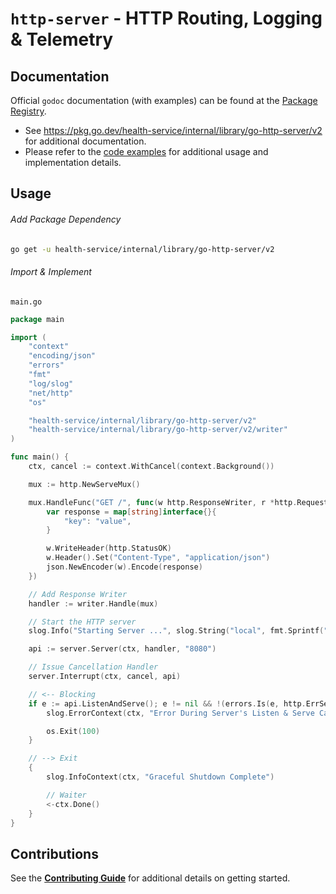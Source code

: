 # `http-server` - HTTP Routing, Logging & Telemetry

## Documentation

Official `godoc` documentation (with examples) can be found at the [Package Registry](https://pkg.go.dev/health-service/internal/library/go-http-server/v2).

- See https://pkg.go.dev/health-service/internal/library/go-http-server/v2 for additional documentation.
- Please refer to the [code examples](example_test.go) for additional usage and implementation details.

## Usage

###### Add Package Dependency

```bash
go get -u health-service/internal/library/go-http-server/v2
```

###### Import & Implement

`main.go`

```go
package main

import (
    "context"
    "encoding/json"
    "errors"
    "fmt"
    "log/slog"
    "net/http"
    "os"

    "health-service/internal/library/go-http-server/v2"
    "health-service/internal/library/go-http-server/v2/writer"
)

func main() {
    ctx, cancel := context.WithCancel(context.Background())

    mux := http.NewServeMux()

    mux.HandleFunc("GET /", func(w http.ResponseWriter, r *http.Request) {
        var response = map[string]interface{}{
            "key": "value",
        }

        w.WriteHeader(http.StatusOK)
        w.Header().Set("Content-Type", "application/json")
        json.NewEncoder(w).Encode(response)
    })

    // Add Response Writer
    handler := writer.Handle(mux)

    // Start the HTTP server
    slog.Info("Starting Server ...", slog.String("local", fmt.Sprintf("http://localhost:%s", "8080")))

    api := server.Server(ctx, handler, "8080")

    // Issue Cancellation Handler
    server.Interrupt(ctx, cancel, api)

    // <-- Blocking
    if e := api.ListenAndServe(); e != nil && !(errors.Is(e, http.ErrServerClosed)) {
        slog.ErrorContext(ctx, "Error During Server's Listen & Serve Call ...", slog.String("error", e.Error()))

        os.Exit(100)
    }

    // --> Exit
    {
        slog.InfoContext(ctx, "Graceful Shutdown Complete")

        // Waiter
        <-ctx.Done()
    }
}
```

## Contributions

See the [**Contributing Guide**](CONTRIBUTING.md) for additional details on getting started.
